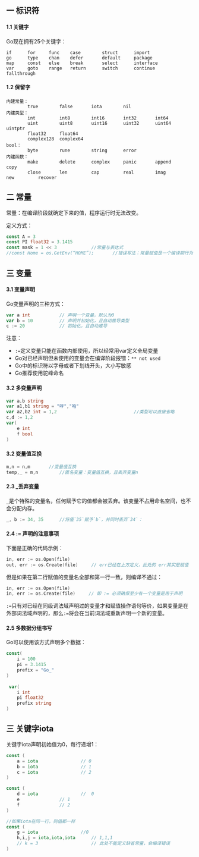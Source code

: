 ## 一 标识符

#### 1.1 关键字

Go现在拥有25个关键字：
```
if      for     func    case        struct      import               
go      type    chan    defer       default     package
map     const   else    break       select      interface
var     goto    range   return      switch      continue     fallthrough                
```

#### 1.2 保留字

```
内建常量：  
        true        false       iota        nil
内建类型：  
        int         int8        int16       int32       int64
        uint        uint8       uint16      uint32      uint64      uintptr
        float32     float64 
        complex128  complex64
bool：      
        byte        rune        string 	    error
内建函数：   
        make        delete      complex     panic       append      copy    
        close       len         cap	        real        imag        new   	    recover
```

## 二 常量 

常量：在编译阶段就确定下来的值，程序运行时无法改变。   

定义方式：
```go
const A = 3
const PI float32 = 3.1415
const mask = 1 << 3				//常量与表达式
//const Home = os.GetEnv(“HOME”);		//错误写法：常量赋值是一个编译期行为，右边的值不能出现在运行时才能得到结果的值。 
```

## 三 变量

#### 3.1 变量声明

Go变量声明的三种方式：
```go
var a int		    // 声明一个变量，默认为0
var b = 10		    // 声明并初始化，且自动推导类型
c := 20			    // 初始化，且自动推导
```

注意：
- `:=`定义变量只能在函数内部使用，所以经常用var定义全局变量
- Go对已经声明但未使用的变量会在编译阶段报错：`** not used`
- Go中的标识符以字母或者下划线开头，大小写敏感
- Go推荐使用驼峰命名 

#### 3.2 多变量声明

```go
var a,b string
var a1,b1 string = "哼","哈"
var a2,b2 int = 1,2                             //类型可以直接省略
c,d := 1,2
var(
	e int
	f bool
)
```

#### 3.2 变量值互换

```go
m,n = n,m		//变量值互换
temp,_ = m,n		//匿名变量：变量值互换，且丢弃变量n 
```

#### 2.3 _丢弃变量

`_`是个特殊的变量名，任何赋予它的值都会被丢弃。该变量不占用命名空间，也不会分配内存。
```go
_, b := 34, 35      //将值`35`赋予`b`，并同时丢弃`34`：
```

#### 2.4 := 声明的注意事项

下面是正确的代码示例：
```go
in, err := os.Open(file)
out, err := os.Create(file)     // err已经在上方定义，此处的 err其实是赋值
```

但是如果在第二行赋值的变量名全部和第一行一致，则编译不通过：
```go
in, err := os.Open(file)
in, err := os.Create(file)     // 即 := 必须确保至少有一个变量是用于声明
```

`:=`只有对已经在同级词法域声明过的变量才和赋值操作语句等价，如果变量是在外部词法域声明的，那么`:=`将会在当前词法域重新声明一个新的变量。


#### 2.5 多数据分组书写

Go可以使用该方式声明多个数据：
```go
const(
    i = 100
    pi = 3.1415
    prefix = "Go_"
)
    
 var(
    i int
    pi float32
    prefix string
)
```

## 三 关键字iota

关键字iota声明初始值为0，每行递增1：
```go
const (
    a = iota    	        // 0
    b =	iota 		        // 1        
    c = iota 		        // 2
)

const (
    d = iota    	        //  0
    e 				// 1        
    f 				// 2
)

//如果iota在同一行，则值都一样
const (
    g = iota    	        //0
    h,i,j = iota,iota,iota      // 1,1,1
    // k = 3                    // 此处不能定义缺省常量，会编译错误	
)
```
